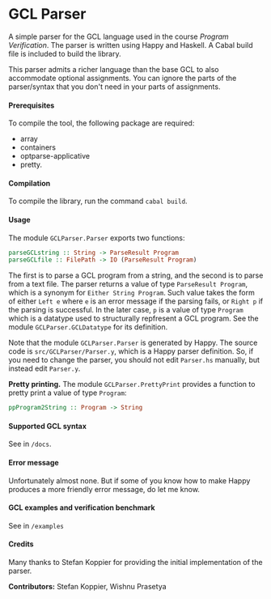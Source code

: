 # GCL Parser

A simple parser for the GCL language used in the course _Program Verification_. The parser is written using Happy and Haskell. A Cabal build file is included to build the library.

This parser admits a richer language than the base GCL to also accommodate optional assignments. You can ignore the parts of the parser/syntax that you don't need in your parts of assignments.

#### Prerequisites
To compile the tool, the following package are required:
* array
* containers
* optparse-applicative
* pretty.

#### Compilation
To compile the library, run the command `cabal build`.

#### Usage

The module `GCLParser.Parser` exports two functions:

```Haskell
parseGCLstring :: String -> ParseResult Program
parseGCLfile :: FilePath -> IO (ParseResult Program)
```
The first is to parse a GCL program from a string, and the second is to parse from a text file. The parser returns a value of type `ParseResult Program`, which is a synonym for `Either String Program`. Such value takes the form of either `Left e` where `e` is an error message if the parsing fails, or `Right p` if the parsing is successful. In the later case, `p` is a value of type `Program` which is a datatype used to structurally repfresent a GCL program. See the module `GCLParser.GCLDatatype` for its definition.

Note that the module `GCLParser.Parser` is generated by Happy. The source code is `src/GCLParser/Parser.y`, which is a Happy parser definition. So, if you need to change the parser, you should not edit `Parser.hs` manually, but instead edit `Parser.y`.

**Pretty printing.** The module `GCLParser.PrettyPrint` provides a function to pretty print a value of type `Program`:

```Haskell
ppProgram2String :: Program -> String
```

#### Supported GCL syntax

See in `/docs`.

#### Error message

Unfortunately almost none. But if some of you know how to make Happy produces a more friendly error message, do let me know.

#### GCL examples and verification benchmark

See in `/examples`

#### Credits

Many thanks to Stefan Koppier for providing the initial implementation of the parser.

**Contributors:** Stefan Koppier, Wishnu Prasetya
